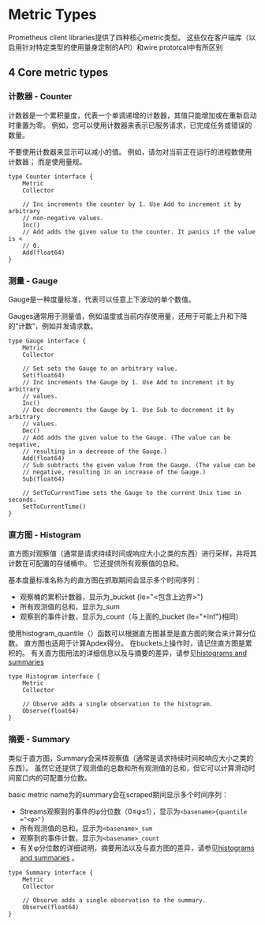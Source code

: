 # Metric Types

Prometheus client libraries提供了四种核心metric类型。 这些仅在客户端库（以启用针对特定类型的使用量身定制的API）和wire prototcal中有所区别

## 4 Core metric types

### 计数器 - Counter
计数器是一个累积量度，代表一个单调递增的计数器，其值只能增加或在重新启动时重置为零。 例如，您可以使用计数器来表示已服务请求，已完成任务或错误的数量。

不要使用计数器来显示可以减小的值。 例如，请勿对当前正在运行的进程数使用计数器； 而是使用量规。

``` golang
type Counter interface {
    Metric
    Collector

    // Inc increments the counter by 1. Use Add to increment it by arbitrary
    // non-negative values.
    Inc()
    // Add adds the given value to the counter. It panics if the value is <
    // 0.
    Add(float64)
}
```

### 测量 - Gauge
Gauge是一种度量标准，代表可以任意上下波动的单个数值。

Gauges通常用于测量值，例如温度或当前内存使用量，还用于可能上升和下降的“计数”，例如并发请求数。

``` golang
type Gauge interface {
    Metric
    Collector

    // Set sets the Gauge to an arbitrary value.
    Set(float64)
    // Inc increments the Gauge by 1. Use Add to increment it by arbitrary
    // values.
    Inc()
    // Dec decrements the Gauge by 1. Use Sub to decrement it by arbitrary
    // values.
    Dec()
    // Add adds the given value to the Gauge. (The value can be negative,
    // resulting in a decrease of the Gauge.)
    Add(float64)
    // Sub subtracts the given value from the Gauge. (The value can be
    // negative, resulting in an increase of the Gauge.)
    Sub(float64)

    // SetToCurrentTime sets the Gauge to the current Unix time in seconds.
    SetToCurrentTime()
}
```

### 直方图 - Histogram

直方图对观察值（通常是请求持续时间或响应大小之类的东西）进行采样，并将其计数在可配置的存储桶中。 它还提供所有观察值的总和。

基本度量标准名称为<basename>的直方图在抓取期间会显示多个时间序列：

- 观察桶的累积计数器，显示为<basename>_bucket {le="<包含上边界>"}
- 所有观测值的总和，显示为<basename>_sum
- 观察到的事件计数，显示为<basename>_count（与上面的<basename>_bucket {le="+Inf"}相同）

使用histogram_quantile（）函数可以根据直方图甚至是直方图的聚合来计算分位数。 直方图也适用于计算Apdex得分。 在buckets上操作时，请记住直方图是累积的。 有关直方图用法的详细信息以及与摘要的差异，请参见[histograms and summaries](https://prometheus.io/docs/practices/histograms)

``` Golang
type Histogram interface {
    Metric
    Collector

    // Observe adds a single observation to the histogram.
    Observe(float64)
}
```

### 摘要 - Summary
类似于直方图，Summary会采样观察值（通常是请求持续时间和响应大小之类的东西）。 虽然它还提供了观测值的总数和所有观测值的总和，但它可以计算滑动时间窗口内的可配置分位数。

basic metric name为<basename>的summary会在scraped期间显示多个时间序列：


- Streams观察到的事件的φ分位数（0≤φ≤1），显示为`<basename>{quantile ="<φ>"}`
- 所有观测值的总和，显示为`<basename>_sum`
- 观察到的事件计数，显示为`<basename>_count`
- 有关φ分位数的详细说明，摘要用法以及与直方图的差异，请参见[histograms and summaries](https://prometheus.io/docs/practices/histograms) 。

``` Golang
type Summary interface {
    Metric
    Collector

    // Observe adds a single observation to the summary.
    Observe(float64)
}
```

